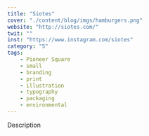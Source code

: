 ```yaml
---
title: "Siotes"
cover: "./content/blog/imgs/hamburgers.png"
website: "http://siotes.com/"
twit: ""
inst: "https://www.instagram.com/siotes"
category: "S"
tags:
    - Pioneer Square
    - small
    - branding
    - print
    - illustration
    - typography
    - packaging
    - environmental
---
```


Description
